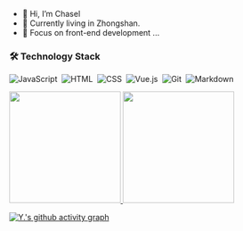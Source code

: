 - 👋 Hi, I’m Chasel
- 👀 Currently living in Zhongshan.
- 🤔 Focus on front-end development ...

### 🛠 Technology Stack 

![JavaScript](https://img.shields.io/badge/-JavaScript-000?style=flat&logo=javascript)&nbsp;
![HTML](https://img.shields.io/badge/-HTML-000?style=flat&logo=HTML5)&nbsp;
![CSS](https://img.shields.io/badge/-CSS-000?style=flat&logo=CSS3&logoColor=1572B6)&nbsp;
![Vue.js](https://img.shields.io/badge/-Vue-000?style=flat&logo=adobe-photoshop)&nbsp;
![Git](https://img.shields.io/badge/-Git-000?style=flat&logo=git)&nbsp;
![Markdown](https://img.shields.io/badge/-Markdown-000?style=flat&logo=markdown)&nbsp;

<p align="left">
  <a href="https://github.com/ChaselHi">
    <img height="200em" src="https://github-readme-stats-eight-theta.vercel.app/api?username=ChaselHi&show_icons=true&theme=vue-dark&include_all_commits=true&count_private=true" />
    <img height="200em" src="https://github-readme-stats-eight-theta.vercel.app/api/top-langs/?username=anlyyao&layout=compact&exclude_lang=java+r&theme=vue-dark" />
  </a>
</p>


[![Y.'s github activity graph](https://activity-graph.herokuapp.com/graph?username=ChaselHi&theme=xcode)](https://github.com/ChaselHi)


<!---
ChaselHi/ChaselHi is a ✨ special ✨ repository because its `README.md` (this file) appears on your GitHub profile.
You can click the Preview link to take a look at your changes.
--->
